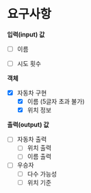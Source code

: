 # 요구사항

**입력(input) 값**
- [ ] 이름
- [ ] 시도 횟수


**객체**
- [x] 자동차 구현
    - [x] 이름 (5글자 초과 불가)
    - [x] 위치 정보

**출력(output) 값**
- [ ] 자동차 출력
  - [ ] 위치 출력
  - [ ] 이름 출력
- [ ] 우승자
  - [ ] 다수 가능성
  - [ ] 위치 기준